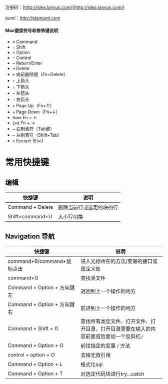 注册码：[http://idea.lanyus.com/](http://idea.lanyus.com/)

puml：http://plantuml.com

#### Mac键盘符号和修饰键说明

- `⌘` Command
- `⇧` Shift
- `⌥` Option
- `⌃` Control
- `↩︎` Return/Enter
- `⌫` Delete
- `⌦` 向前删除键（Fn+Delete）
- `↑` 上箭头
- `↓` 下箭头
- `←` 左箭头
- `→` 右箭头
- `⇞` Page Up（Fn+↑）
- `⇟` Page Down（Fn+↓）
- `Home` Fn + ←
- `End` Fn + →
- `⇥` 右制表符（Tab键）
- `⇤` 左制表符（Shift+Tab）
- `⎋` Escape (Esc)

# 常用快捷键

## 编辑

| 快捷键           | 说明                     |
| ---------------- | ------------------------ |
| Command + Delete | 删除当前行或选定的块的行 |
| Shift+command+U  | 大小写切换               |



## Navigation 导航

| 快捷键                      | 说明                                                         |
| --------------------------- | ------------------------------------------------------------ |
| command+B/command+鼠标点击  | 进入光标所在的方法/变量的接口或是定义处                      |
| command+O                   | 查找类文件                                                   |
| Command + Option + 方向键左 | 退回到上一个操作的地方                                       |
| Command + Option + 方向键右 | 前进到上一个操作的地方                                       |
| Command + Shift + O         | 查找所有类型文件、打开文件、打开目录，打开目录需要在输入的内容前面或后面加一个反斜杠`/` |
| Command + Option + O        | 前往指定的变量 / 方法                                        |
| control + option + O        | 去掉无效引用                                                 |
| Command + Option + L        | 格式化sql                                                    |
| Command + Option + T        | 对选定代码块进行try...catch                                  |



